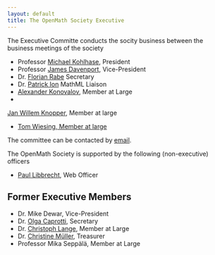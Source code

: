 ```yaml
---
layout: default
title: The OpenMath Society Executive
---
```

The Executive Committe conducts the socity business between the business meetings of the
society

* Professor [Michael Kohlhase]("http://kwarc.info/kohlhase"), President
* Professor [James Davenport]("http://www.bath.ac.uk/~masjhd/"), Vice-President
* Dr. [Florian Rabe]("http://kwarc.info/frabe") Secretary
* Dr. [Patrick Ion]("http://www-personal.umich.edu/~pion/") MathML Liaison
* [Alexander Konovalov]("http://blogs.cs.st-andrews.ac.uk/alexk/"), Member at Large
*
[Jan Willem Knopper]("https://www.tue.nl/universiteit/faculteiten/wiskunde-informatica/de-faculteit/medewerkers/detail/ep/e/d/ep-uid/19950962/"), Member at large
* [Tom Wiesing, Member at large]("https://kwarc.info/people/twiesing")

The committee can be contacted by [email]("mailto:om-sc@openmath.org").

The OpenMath Society is supported by the following (non-executive) officers
* [Paul Libbrecht]("http://www.activemath.org/~paul/"), Web Officer

## Former Executive Members

* Dr. Mike Dewar, Vice-President
* Dr. [Olga Caprotti]("http://webalt.math.helsinki.fi/content/about/people/caprotti"),
Secretary
* Dr. [Christoph Lange]("http://cs.bham.ac.uk/~langec"), Member at Large
* Dr. [Christine Müller]("http://kwarc.info/cmueller/"), Treasurer
* Professor Mika Seppälä, Member at Large


